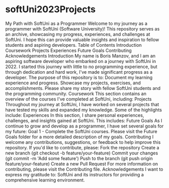# softUni2023Projects
My Path with SoftUni as a Programmer
Welcome to my journey as a programmer with SoftUni (Software University)! This repository serves as an archive, showcasing my progress, experiences, and challenges at SoftUni. I hope this can provide valuable insights and inspiration to fellow students and aspiring developers.
Table of Contents
Introduction
Coursework
Projects
Experiences
Future Goals
Contributing
Acknowledgements
Introduction
My name is Boris Manzov, and I am an aspiring software developer who embarked on a journey with SoftUni in 2022. I started this journey with little to no programming experience, but through dedication and hard work, I've made significant progress as a developer.
The purpose of this repository is to:
Document my learning experience and progress.
Showcase my projects, exercises, and accomplishments.
Please share my story with fellow SoftUni students and the programming community.
Coursework
This section contains an overview of the courses I've completed at SoftUni, including:
Projects
Throughout my journey at SoftUni, I have worked on several projects that have tested my skills and expanded my knowledge. Some of the highlights include:
Experiences
In this section, I share personal experiences, challenges, and insights gained at SoftUni. This includes:
Future Goals
As I continue to grow and develop as a programmer, I have set several goals for my future:
Goal 1 - Complete the SoftUni courses.
Please visit the Future Goals folder for a more detailed description of my goals.
Contributing
I welcome any contributions, suggestions, or feedback to help improve this repository. If you'd like to contribute, please:
Fork the repository
Create a new branch (git checkout -b feature/your-feature)
Commit your changes (git commit -m 'Add some feature')
Push to the branch (git push origin feature/your-feature)
Create a new Pull Request
For more information on contributing, please visit the Contributing file.
Acknowledgements
I want to express my gratitude to:
SoftUni and its instructors for providing a comprehensive learning environment.